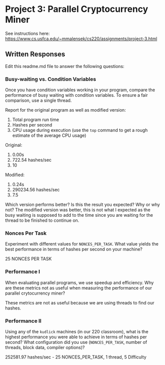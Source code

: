 # Project 3: Parallel Cryptocurrency Miner

See instructions here: https://www.cs.usfca.edu/~mmalensek/cs220/assignments/project-3.html

## Written Responses

Edit this readme.md file to answer the following questions:

### Busy-waiting vs. Condition Variables

Once you have condition variables working in your program, compare the performance of busy waiting with condition variables. To ensure a fair comparison, use a single thread.

Report for the original program as well as modified version:

1. Total program run time
2. Hashes per second
3. CPU usage during execution (use the `top` command to get a rough estimate of the average CPU usage)

Original:
1. 0.00s
2. 722.54 hashes/sec
3. 10

Modified:
1. 0.24s
2. 290234.56 hashes/sec
3. 7.5

Which version performs better? Is this the result you expected? Why or why not?
The modified version was better, this is not what I expected as the busy waiting is supposed to add to the time since you are waiting for the thread to be finished to continue on. 

### Nonces Per Task

Experiment with different values for `NONCES_PER_TASK`. What value yields the best performance in terms of hashes per second on your machine?

25 NONCES PER TASK

### Performance I

When evaluating parallel programs, we use speedup and efficiency. Why are these metrics not as useful when measuring the performance of our parallel crytocurrency miner?

These metrics are not as useful because we are using threads to find our hashes. 

### Performance II

Using any of the `kudlick` machines (in our 220 classroom), what is the highest performance you were able to achieve in terms of hashes per second? What configuration did you use (`NONCES_PER_TASK`, number of threads, block data, compiler options)?

252581.97 hashes/sec - 25 NONCES_PER_TASK, 1 thread, 5 Difficulty 
